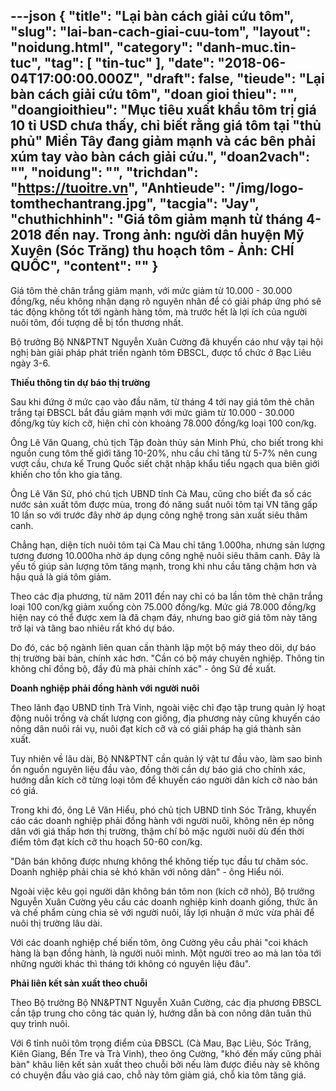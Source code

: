 ---json
{
    "title": "Lại bàn cách giải cứu tôm",
    "slug": "lai-ban-cach-giai-cuu-tom",
    "layout": "noidung.html",
    "category": "danh-muc.tin-tuc",
    "tag": [
        "tin-tuc"
    ],
    "date": "2018-06-04T17:00:00.000Z",
    "draft": false,
    "tieude": "Lại bàn cách giải cứu tôm",
    "doan gioi thieu": "",
    "doangioithieu": "Mục tiêu xuất khẩu tôm trị giá 10 tỉ USD chưa thấy, chỉ biết rằng giá tôm tại \"thủ phủ\" Miền Tây đang giảm mạnh và các bên phải xúm tay vào bàn cách giải cứu.",
    "doan2vach": "",
    "noidung": "",
    "trichdan": "https://tuoitre.vn",
    "Anhtieude": "/img/logo-tomthechantrang.jpg",
    "tacgia": "Jay",
    "chuthichhinh": "Giá tôm giảm mạnh từ tháng 4-2018 đến nay. Trong ảnh: người dân huyện Mỹ Xuyên (Sóc Trăng) thu hoạch tôm - Ảnh: CHÍ QUỐC",
    "__content__": ""
}
---
<p><span style="font-size:14px">Gi&aacute; t&ocirc;m thẻ ch&acirc;n trắng giảm mạnh, với mức giảm từ 10.000 - 30.000 đồng/kg, nếu kh&ocirc;ng nhận dạng r&otilde; nguy&ecirc;n nh&acirc;n để c&oacute; giải ph&aacute;p ứng ph&oacute; sẽ t&aacute;c động kh&ocirc;ng tốt tới ng&agrave;nh h&agrave;ng t&ocirc;m, m&agrave; trước hết l&agrave; lợi &iacute;ch của người nu&ocirc;i t&ocirc;m, đối tượng dễ bị tổn thương nhất.</span></p>

<p><span style="font-size:14px">Bộ trưởng Bộ NN&amp;PTNT Nguyễn Xu&acirc;n Cường đ&atilde; khuyến c&aacute;o như vậy tại hội nghị b&agrave;n giải ph&aacute;p ph&aacute;t triển ng&agrave;nh t&ocirc;m ĐBSCL, được tổ chức ở Bạc Li&ecirc;u ng&agrave;y 3-6.</span></p>

<p><span style="font-size:14px"><strong>Thiếu th&ocirc;ng tin&nbsp;dự b&aacute;o thị trường</strong></span></p>

<p><span style="font-size:14px">Sau khi đứng ở mức cao v&agrave;o đầu năm, từ th&aacute;ng 4 tới nay gi&aacute; t&ocirc;m thẻ ch&acirc;n trắng tại ĐBSCL bắt đầu giảm mạnh với mức giảm từ 10.000 - 30.000 đồng/kg t&ugrave;y k&iacute;ch cỡ, hiện chỉ c&ograve;n khoảng 78.000 đồng/kg loại 100 con/kg.&nbsp;</span></p>

<p><span style="font-size:14px">&Ocirc;ng L&ecirc; Văn Quang, chủ tịch Tập đo&agrave;n thủy sản Minh Ph&uacute;, cho biết trong khi nguồn cung t&ocirc;m thế giới tăng 10-20%, nhu cầu chỉ tăng từ 5-7% n&ecirc;n cung vượt cầu, chưa kể Trung Quốc siết chặt nhập khẩu tiểu ngạch qua bi&ecirc;n giới khiến cho tồn kho gia tăng.</span></p>

<p><span style="font-size:14px">&Ocirc;ng L&ecirc; Văn Sử, ph&oacute; chủ tịch UBND tỉnh C&agrave; Mau, cũng cho biết đa số c&aacute;c nước sản xuất t&ocirc;m được m&ugrave;a, trong đ&oacute; năng suất nu&ocirc;i t&ocirc;m tại VN tăng gấp 10 lần so với trước đ&acirc;y nhờ &aacute;p dụng c&ocirc;ng nghệ trong sản xuất si&ecirc;u th&acirc;m canh.&nbsp;</span></p>

<p><span style="font-size:14px">Chẳng hạn, diện t&iacute;ch nu&ocirc;i t&ocirc;m tại C&agrave; Mau chỉ tăng 1.000ha, nhưng sản lượng tương đương 10.000ha nhờ &aacute;p dụng c&ocirc;ng nghệ nu&ocirc;i si&ecirc;u th&acirc;m canh. Đ&acirc;y l&agrave; yếu tố gi&uacute;p sản lượng t&ocirc;m tăng mạnh, trong khi nhu cầu tăng chậm hơn v&agrave; hậu quả l&agrave; gi&aacute; t&ocirc;m giảm.</span></p>

<p><span style="font-size:14px">Theo c&aacute;c địa phương, từ năm 2011 đến nay chỉ c&oacute; ba lần t&ocirc;m thẻ ch&acirc;n trắng loại 100 con/kg giảm xuống c&ograve;n 75.000 đồng/kg. Mức gi&aacute; 78.000 đồng/kg hiện nay c&oacute; thể được xem l&agrave; đ&atilde; chạm đ&aacute;y, nhưng bao giờ gi&aacute; t&ocirc;m n&agrave;y tăng trở lại v&agrave; tăng bao nhi&ecirc;u rất kh&oacute; dự b&aacute;o.&nbsp;</span></p>

<p><span style="font-size:14px">Do đ&oacute;, c&aacute;c bộ ng&agrave;nh li&ecirc;n quan cần th&agrave;nh lập một bộ m&aacute;y theo d&otilde;i, dự b&aacute;o thị trường b&agrave;i bản, ch&iacute;nh x&aacute;c hơn. &quot;Cần c&oacute; bộ m&aacute;y chuy&ecirc;n nghiệp. Th&ocirc;ng tin kh&ocirc;ng chỉ đồng bộ, đầy đủ m&agrave; phải ch&iacute;nh x&aacute;c&quot; - &ocirc;ng Sử đề xuất.</span></p>

<p><span style="font-size:14px"><strong>Doanh nghiệp&nbsp;phải đồng h&agrave;nh&nbsp;với người nu&ocirc;i</strong></span></p>

<p><span style="font-size:14px">Theo l&atilde;nh đạo UBND tỉnh Tr&agrave; Vinh, ngo&agrave;i việc chỉ đạo tập trung quản l&yacute; hoạt động nu&ocirc;i trồng v&agrave; chất lượng con giống, địa phương n&agrave;y cũng khuyến c&aacute;o n&ocirc;ng d&acirc;n nu&ocirc;i rải vụ, nu&ocirc;i đạt k&iacute;ch cỡ v&agrave; c&oacute; giải ph&aacute;p hạ gi&aacute; th&agrave;nh sản xuất.&nbsp;</span></p>

<p><span style="font-size:14px">Tuy nhi&ecirc;n về l&acirc;u d&agrave;i, Bộ NN&amp;PTNT cần quản l&yacute; vật tư đầu v&agrave;o, l&agrave;m sao b&igrave;nh ổn nguồn nguy&ecirc;n liệu đầu v&agrave;o, đồng thời cần dự b&aacute;o gi&aacute; cho ch&iacute;nh x&aacute;c, hướng dẫn k&iacute;ch cỡ từng loại t&ocirc;m để khuyến c&aacute;o người d&acirc;n k&iacute;ch cỡ n&agrave;o b&aacute;n c&oacute; gi&aacute;.</span></p>

<p><span style="font-size:14px">Trong khi đ&oacute;, &ocirc;ng L&ecirc; Văn Hiểu, ph&oacute; chủ tịch UBND tỉnh S&oacute;c Trăng, khuyến c&aacute;o c&aacute;c doanh nghiệp phải đồng h&agrave;nh với người nu&ocirc;i, kh&ocirc;ng n&ecirc;n &eacute;p n&ocirc;ng d&acirc;n với gi&aacute; thấp hơn thị trường, thậm ch&iacute; bỏ mặc người nu&ocirc;i d&ugrave; đến thời điểm t&ocirc;m đạt k&iacute;ch cỡ thu hoạch 50-60 con/kg.&nbsp;</span></p>

<p><span style="font-size:14px">&quot;D&acirc;n b&aacute;n kh&ocirc;ng được nhưng kh&ocirc;ng thể kh&ocirc;ng tiếp tục đầu tư chăm s&oacute;c. Doanh nghiệp phải chia sẻ kh&oacute; khăn với n&ocirc;ng d&acirc;n&quot; - &ocirc;ng Hiểu n&oacute;i.</span></p>

<p><span style="font-size:14px">Ngo&agrave;i việc k&ecirc;u gọi người d&acirc;n kh&ocirc;ng b&aacute;n t&ocirc;m non (k&iacute;ch cỡ nhỏ), Bộ trưởng Nguyễn Xu&acirc;n Cường y&ecirc;u cầu c&aacute;c doanh nghiệp kinh doanh giống, thức ăn v&agrave; chế phẩm c&ugrave;ng chia sẻ với người nu&ocirc;i, lấy lợi nhuận ở mức vừa phải để nu&ocirc;i thị trường l&acirc;u d&agrave;i.&nbsp;</span></p>

<p><span style="font-size:14px">Với c&aacute;c doanh nghiệp chế biến t&ocirc;m, &ocirc;ng Cường y&ecirc;u cầu phải &quot;coi kh&aacute;ch h&agrave;ng l&agrave; bạn đồng h&agrave;nh, l&agrave; người nu&ocirc;i m&igrave;nh. Một người treo ao m&agrave; lan tỏa tới những người kh&aacute;c th&igrave; th&aacute;ng tới kh&ocirc;ng c&oacute; nguy&ecirc;n liệu đ&acirc;u&quot;.</span></p>

<p><span style="font-size:14px"><strong>Phải li&ecirc;n kết sản xuất theo chuỗi</strong></span></p>

<p><span style="font-size:14px">Theo Bộ trưởng Bộ NN&amp;PTNT Nguyễn Xu&acirc;n Cường, c&aacute;c địa phương ĐBSCL cần tập trung cho c&ocirc;ng t&aacute;c quản l&yacute;, hướng dẫn b&agrave; con n&ocirc;ng d&acirc;n tu&acirc;n thủ quy tr&igrave;nh nu&ocirc;i.</span></p>

<p><span style="font-size:14px">Với 6 tỉnh nu&ocirc;i t&ocirc;m trọng điểm của ĐBSCL (C&agrave; Mau, Bạc Li&ecirc;u, S&oacute;c Trăng, Ki&ecirc;n Giang, Bến Tre v&agrave; Tr&agrave; Vinh), theo &ocirc;ng Cường, &quot;kh&oacute; đến mấy cũng phải b&agrave;n&quot; kh&acirc;u li&ecirc;n kết sản xuất theo chuỗi bởi nếu l&agrave;m được điều n&agrave;y sẽ kh&ocirc;ng c&oacute; chuyện đầu v&agrave;o gi&aacute; cao, chỗ n&agrave;y t&ocirc;m giảm gi&aacute;, chỗ kia t&ocirc;m tăng gi&aacute;.</span></p>
